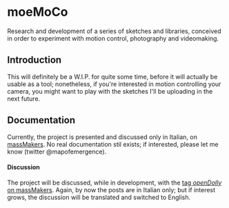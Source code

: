 moeMoCo
==============

Research and development of a series of sketches and libraries,
conceived in order to experiment with motion control, photography and videomaking. 


Introduction
------------
This will definitely be a W.I.P. for quite some time, before it will actually be usable as a tool;
nonetheless, if you're interested in motion controlling your camera,
you might want to play with the sketches I'll be uploading in the next future.


Documentation
--------------
Currently, the project is presented and discussed only in Italian, on [massMakers](http://massmakers.org).
No real documentation stil exists; if interested, please let me know (twitter @mapofemergence).

#### Discussion
The project will be discussed, while in development, with the [tag _openDolly_ on massMakers](http://massmakers.org/tag/opendolly).
Again, by now the posts are in Italian only; but if interest grows,
the discussion will be translated and switched to English.